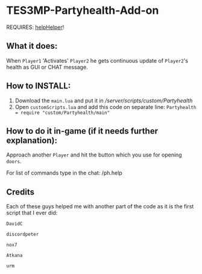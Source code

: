 # TES3MP-Partyhealth-Add-on

REQUIRES: [helpHelper](https://github.com/Nkfree/helpHelper)!

## What it does:
When ```Player1``` 'Activates' ```Player2``` he gets continuous update of ```Player2```'s health as GUI or CHAT message.

## How to INSTALL:
1. Download the ```main.lua``` and put it in */server/scripts/custom/Partyhealth*
2. Open ```customScripts.lua``` and add this code on separate line: ```Partyhealth = require "custom/Partyhealth/main"```


## How to do it in-game (if it needs further explanation):

Approach another ```Player``` and hit the button which you use for opening ```doors```.

For list of commands type in the chat: /ph.help


## Credits
Each of these guys helped me with another part of the code as it is the first script that I ever did:

```DavidC```

```discordpeter```

```nox7```

```Atkana```

```urm```
